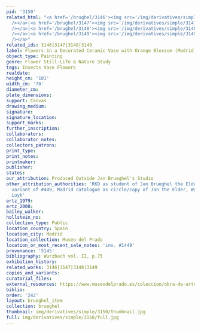 ```yaml
---
pid: '3150'
related_html: "<a href='/brughel/3146'><img src='/img/derivatives/simple/3146/thumbnail.jpg'
  /></a>|<a href='/brughel/3147'><img src='/img/derivatives/simple/3147/thumbnail.jpg'
  /></a>|<a href='/brughel/3148'><img src='/img/derivatives/simple/3148/thumbnail.jpg'
  /></a>|<a href='/brughel/3149'><img src='/img/derivatives/simple/3149/thumbnail.jpg'
  /></a>"
related_ids: 3146|3147|3148|3149
label: Flowers in a Decorated Ceramic Vase with Orange Blossom (Madrid)
object_type: Painting
genre: Flower Still-Life & Nature Study
tags: Insects Vase Flowers
realdate: 
height_cm: '181'
width_cm: '70'
diameter_cm: 
plate_dimensions: 
support: Canvas
drawing_medium: 
signature: 
signature_location: 
support_marks: 
further_inscription: 
collaborators: 
collaborator_notes: 
collectors_patrons: 
print_type: 
print_notes: 
printmaker: 
publisher: 
states: 
our_attribution: Produced Outside Jan Brueghel's Studio
other_attribution_authorities: 'RKD as student of Jan Brueghel the Elder, Ertz 2008-10,
  variant of #449, Madrid catalogue as circle/copy of Jan the Elder, Wurzbach as Christian
  Luyk'
ertz_1979: 
ertz_2008: 
bailey_walker: 
hollstein_no: 
collection_type: Public
location_country: Spain
location_city: Madrid
location_collection: Museo del Prado
location_or_most_recent_sale_notes: 'inv. #1449'
provenance: '5145'
bibliography: Wurzbach vol. II, p.75
exhibition_history: 
related_works: 3146|3147|3148|3149
copies_and_variants: 
curatorial_files: 
external_resources: https://www.museodelprado.es/coleccion/obra-de-arte/florero/52d7209e-588d-4277-b8b7-956279c303f1
biblio: 
order: '242'
layout: brueghel_item
collection: brueghel
thumbnail: img/derivatives/simple/3150/thumbnail.jpg
full: img/derivatives/simple/3150/full.jpg
---
```

